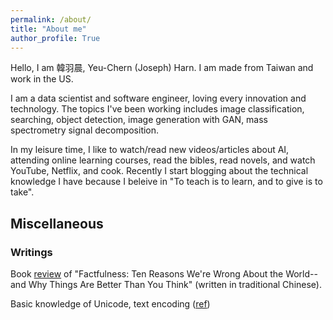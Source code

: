 ```yaml
---
permalink: /about/
title: "About me"
author_profile: True
---
```


Hello, I am 韓羽晨, Yeu-Chern (Joseph) Harn. I am made from Taiwan and work in the US.

I am a data scientist and software engineer, loving every innovation and technology. The topics I've been working includes image classification, searching, object detection, image generation with GAN, mass spectrometry signal decomposition.

In my leisure time, I like to watch/read new  videos/articles about AI, attending online learning courses, read the bibles, read novels, and watch YouTube, Netflix, and cook. Recently I  start blogging about the technical knowledge I have because I beleive in "To teach is to learn, and to give is to take".

## Miscellaneous

### Writings

Book [review](https://docs.google.com/document/d/1dpqeJfd-quoxr3LC8DdpGeVkA89J0qQ9LOa7alK5xLs/edit?usp=sharing) of "Factfulness: Ten Reasons We're Wrong About the World--and Why Things Are Better Than You Think" (written in traditional Chinese).

Basic knowledge of Unicode, text encoding ([ref](https://www.joelonsoftware.com/2003/10/08/the-absolute-minimum-every-software-developer-absolutely-positively-must-know-about-unicode-and-character-sets-no-excuses/))
